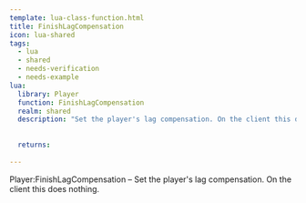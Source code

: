 ```yaml
---
template: lua-class-function.html
title: FinishLagCompensation
icon: lua-shared
tags:
  - lua
  - shared
  - needs-verification
  - needs-example
lua:
  library: Player
  function: FinishLagCompensation
  realm: shared
  description: "Set the player's lag compensation. On the client this does nothing."
  
  
  returns:
    
---
```


<div class="lua__search__keywords">
Player:FinishLagCompensation &#x2013; Set the player's lag compensation. On the client this does nothing.
</div>
